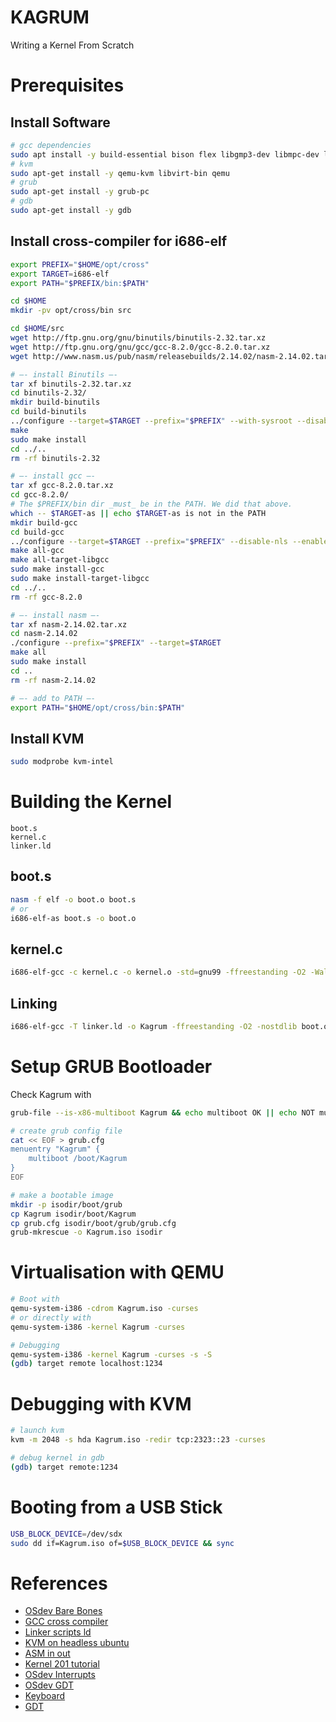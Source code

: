 # KAGRUM

Writing a Kernel From Scratch

# Prerequisites

## Install Software

```bash
# gcc dependencies
sudo apt install -y build-essential bison flex libgmp3-dev libmpc-dev libmpfr-dev texinfo
# kvm
sudo apt-get install -y qemu-kvm libvirt-bin qemu
# grub
sudo apt-get install -y grub-pc
# gdb
sudo apt-get install -y gdb
```

## Install cross-compiler for i686-elf

```bash
export PREFIX="$HOME/opt/cross"
export TARGET=i686-elf
export PATH="$PREFIX/bin:$PATH"

cd $HOME
mkdir -pv opt/cross/bin src

cd $HOME/src
wget http://ftp.gnu.org/gnu/binutils/binutils-2.32.tar.xz
wget http://ftp.gnu.org/gnu/gcc/gcc-8.2.0/gcc-8.2.0.tar.xz
wget http://www.nasm.us/pub/nasm/releasebuilds/2.14.02/nasm-2.14.02.tar.xz

# —- install Binutils —-
tar xf binutils-2.32.tar.xz
cd binutils-2.32/
mkdir build-binutils
cd build-binutils
../configure --target=$TARGET --prefix="$PREFIX" --with-sysroot --disable-nls --disable-werror
make
sudo make install
cd ../..
rm -rf binutils-2.32

# —- install gcc —-
tar xf gcc-8.2.0.tar.xz
cd gcc-8.2.0/
# The $PREFIX/bin dir _must_ be in the PATH. We did that above.
which -- $TARGET-as || echo $TARGET-as is not in the PATH
mkdir build-gcc
cd build-gcc
../configure --target=$TARGET --prefix="$PREFIX" --disable-nls --enable-languages=c,c++ --without-headers
make all-gcc
make all-target-libgcc
sudo make install-gcc
sudo make install-target-libgcc
cd ../..
rm -rf gcc-8.2.0

# —- install nasm —-
tar xf nasm-2.14.02.tar.xz
cd nasm-2.14.02
./configure --prefix="$PREFIX" --target=$TARGET
make all
sudo make install
cd ..
rm -rf nasm-2.14.02

# —- add to PATH —-
export PATH="$HOME/opt/cross/bin:$PATH"
```

## Install KVM

```bash
sudo modprobe kvm-intel
```

# Building the Kernel

```
boot.s
kernel.c
linker.ld
```

## boot.s

```bash
nasm -f elf -o boot.o boot.s
# or
i686-elf-as boot.s -o boot.o
```

## kernel.c

```bash
i686-elf-gcc -c kernel.c -o kernel.o -std=gnu99 -ffreestanding -O2 -Wall -Wextra
```

## Linking

```bash
i686-elf-gcc -T linker.ld -o Kagrum -ffreestanding -O2 -nostdlib boot.o kernel.o -lgcc
```

# Setup GRUB Bootloader

Check Kagrum with
```bash
grub-file --is-x86-multiboot Kagrum && echo multiboot OK || echo NOT multiboot
```

```bash
# create grub config file
cat << EOF > grub.cfg
menuentry "Kagrum" {
	multiboot /boot/Kagrum
}
EOF

# make a bootable image
mkdir -p isodir/boot/grub
cp Kagrum isodir/boot/Kagrum
cp grub.cfg isodir/boot/grub/grub.cfg
grub-mkrescue -o Kagrum.iso isodir
```

# Virtualisation with QEMU

```bash
# Boot with
qemu-system-i386 -cdrom Kagrum.iso -curses
# or directly with
qemu-system-i386 -kernel Kagrum -curses

# Debugging
qemu-system-i386 -kernel Kagrum -curses -s -S
(gdb) target remote localhost:1234
```

# Debugging with KVM

```bash
# launch kvm
kvm -m 2048 -s hda Kagrum.iso -redir tcp:2323::23 -curses

# debug kernel in gdb
(gdb) target remote:1234
```

# Booting from a USB Stick

```bash
USB_BLOCK_DEVICE=/dev/sdx
sudo dd if=Kagrum.iso of=$USB_BLOCK_DEVICE && sync
```

# References

* [OSdev Bare Bones](https://wiki.osdev.org/Bare_Bones)
* [GCC cross compiler](https://wiki.osdev.org/GCC_Cross-Compiler)
* [Linker scripts ld](https://sourceware.org/binutils/docs/ld/Scripts.html)
* [KVM on headless ubuntu](https://www.cyberciti.biz/faq/installing-kvm-on-ubuntu-16-04-lts-server/)
* [ASM in out](https://stackoverflow.com/questions/3215878/what-are-in-out-instructions-in-x86-used-for)
* [Kernel 201 tutorial](https://webhamster.ru/mytetrashare/index/mtb192/1546685729iqmbep9kjl)
* [OSdev Interrupts](https://wiki.osdev.org/Interrupts)
* [OSdev GDT](https://wiki.osdev.org/GDT_Tutorial)
* [Keyboard](http://www.osdever.net/bkerndev/Docs/keyboard.htm)
* [GDT](http://www.osdever.net/bkerndev/Docs/gdt.htm)
